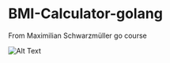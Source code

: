 # BMI-Calculator-golang
From Maximilian Schwarzmüller go course

![Alt Text](https://miro.medium.com/max/384/0*A6EB_Ykks5bPp_rM.gif)
